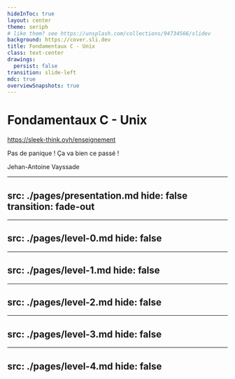 ```yaml
---
hideInToc: true
layout: center
theme: seriph
# like them? see https://unsplash.com/collections/94734566/slidev
background: https://cover.sli.dev
title: Fondamentaux C - Unix
class: text-center
drawings:
  persist: false
transition: slide-left
mdc: true
overviewSnapshots: true
---
```


# Fondamentaux C - Unix

https://sleek-think.ovh/enseignement

Pas de panique !
Ça va bien ce passé !

Jehan-Antoine Vayssade

<!--
-->

---
src: ./pages/presentation.md
hide: false
transition: fade-out
---

---
src: ./pages/level-0.md
hide: false
---

---
src: ./pages/level-1.md
hide: false
---

---
src: ./pages/level-2.md
hide: false
---


---
src: ./pages/level-3.md
hide: false
---

---
src: ./pages/level-4.md
hide: false
---
